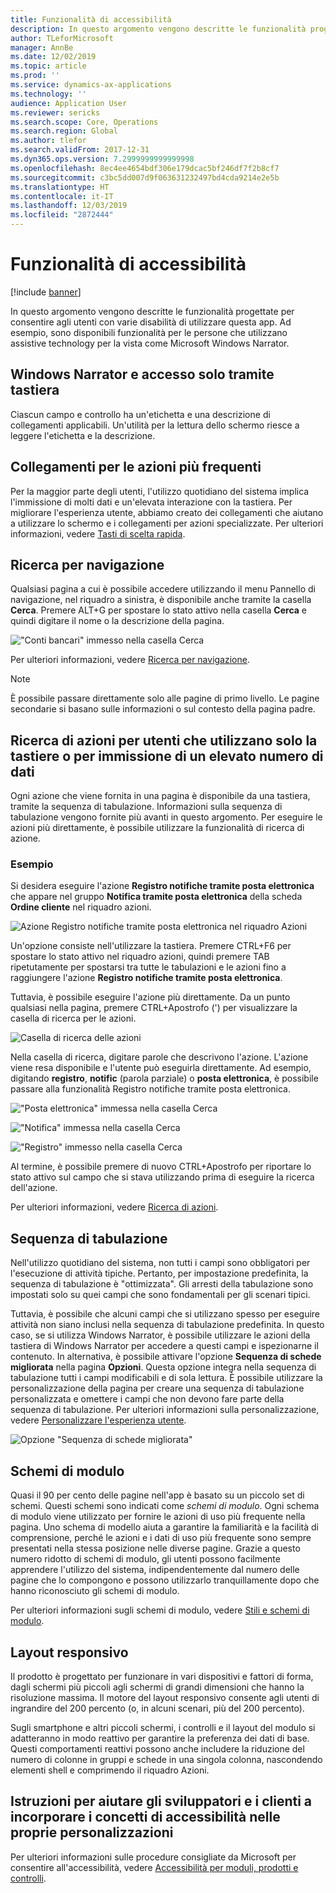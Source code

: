 ```yaml
---
title: Funzionalità di accessibilità
description: In questo argomento vengono descritte le funzionalità progettate per aiutare gli utenti con varie disabilità.
author: TLeforMicrosoft
manager: AnnBe
ms.date: 12/02/2019
ms.topic: article
ms.prod: ''
ms.service: dynamics-ax-applications
ms.technology: ''
audience: Application User
ms.reviewer: sericks
ms.search.scope: Core, Operations
ms.search.region: Global
ms.author: tlefor
ms.search.validFrom: 2017-12-31
ms.dyn365.ops.version: 7.2999999999999998
ms.openlocfilehash: 8ec4ee4654bdf306e179dcac5bf246df7f2b8cf7
ms.sourcegitcommit: c3bc5dd007d9f063631232497bd4cda9214e2e5b
ms.translationtype: HT
ms.contentlocale: it-IT
ms.lasthandoff: 12/03/2019
ms.locfileid: "2872444"
---
```

# <a name="accessibility-features"></a>Funzionalità di accessibilità

[!include [banner](../includes/banner.md)]

In questo argomento vengono descritte le funzionalità progettate per consentire agli utenti con varie disabilità di utilizzare questa app. Ad esempio, sono disponibili funzionalità per le persone che utilizzano assistive technology per la vista come Microsoft Windows Narrator.

## <a name="windows-narrator-and-keyboard-only-access"></a>Windows Narrator e accesso solo tramite tastiera

Ciascun campo e controllo ha un'etichetta e una descrizione di collegamenti applicabili. Un'utilità per la lettura dello schermo riesce a leggere l'etichetta e la descrizione.

## <a name="shortcuts-for-the-most-frequently-performed-actions"></a>Collegamenti per le azioni più frequenti

Per la maggior parte degli utenti, l'utilizzo quotidiano del sistema implica l'immissione di molti dati e un'elevata interazione con la tastiera. Per migliorare l'esperienza utente, abbiamo creato dei collegamenti che aiutano a utilizzare lo schermo e i collegamenti per azioni specializzate. Per ulteriori informazioni, vedere [Tasti di scelta rapida](shortcut-keys.md).

## <a name="navigation-search"></a>Ricerca per navigazione

Qualsiasi pagina a cui è possibile accedere utilizzando il menu Pannello di navigazione, nel riquadro a sinistra, è disponibile anche tramite la casella **Cerca**. Premere ALT+G per spostare lo stato attivo nella casella **Cerca** e quindi digitare il nome o la descrizione della pagina.

!["Conti bancari" immesso nella casella Cerca](media/6d08b0be32808221023e2aa92d69fd70.png "'Conti bancari' immesso nella casella Cerca")

Per ulteriori informazioni, vedere [Ricerca per navigazione](navigation-search.md).

> [!NOTE]
> È possibile passare direttamente solo alle pagine di primo livello. Le pagine secondarie si basano sulle informazioni o sul contesto della pagina padre.

## <a name="action-search-for-keyboard-only-users-or-for-heads-down-data-entry"></a>Ricerca di azioni per utenti che utilizzano solo la tastiere o per immissione di un elevato numero di dati

Ogni azione che viene fornita in una pagina è disponibile da una tastiera, tramite la sequenza di tabulazione. Informazioni sulla sequenza di tabulazione vengono fornite più avanti in questo argomento. Per eseguire le azioni più direttamente, è possibile utilizzare la funzionalità di ricerca di azione.

### <a name="example"></a>Esempio

Si desidera eseguire l'azione **Registro notifiche tramite posta elettronica** che appare nel gruppo **Notifica tramite posta elettronica** della scheda **Ordine cliente** nel riquadro azioni.

![Azione Registro notifiche tramite posta elettronica nel riquadro Azioni](media/f0d78399e7fafcd85ded1cd1e3d34f3c.jpg "Azione 'Registro notifiche tramite posta elettronica' nel riquadro Azioni")

Un'opzione consiste nell'utilizzare la tastiera. Premere CTRL+F6 per spostare lo stato attivo nel riquadro azioni, quindi premere TAB ripetutamente per spostarsi tra tutte le tabulazioni e le azioni fino a raggiungere l'azione **Registro notifiche tramite posta elettronica**.

Tuttavia, è possibile eseguire l'azione più direttamente. Da un punto qualsiasi nella pagina, premere CTRL+Apostrofo (') per visualizzare la casella di ricerca per le azioni.

![Casella di ricerca delle azioni](media/80f7e8c5ac412fdf2c8a12f7728f135a.jpg "Casella di ricerca delle azioni")

Nella casella di ricerca, digitare parole che descrivono l'azione. L'azione viene resa disponibile e l'utente può eseguirla direttamente. Ad esempio, digitando **registro**, **notific** (parola parziale) o **posta elettronica**, è possibile passare alla funzionalità Registro notifiche tramite posta elettronica.

!["Posta elettronica" immessa nella casella Cerca](media/image4.png "'Posta elettronica' immessa nella casella Cerca")

!["Notifica" immessa nella casella Cerca](media/image5.png "'Notifica' immessa nella casella Cerca")

!["Registro" immesso nella casella Cerca](media/image6.png "'Registro' immesso nella casella Cerca")

Al termine, è possibile premere di nuovo CTRL+Apostrofo per riportare lo stato attivo sul campo che si stava utilizzando prima di eseguire la ricerca dell'azione.

Per ulteriori informazioni, vedere [Ricerca di azioni](action-search.md).

## <a name="tab-sequence"></a>Sequenza di tabulazione

Nell'utilizzo quotidiano del sistema, non tutti i campi sono obbligatori per l'esecuzione di attività tipiche. Pertanto, per impostazione predefinita, la sequenza di tabulazione è "ottimizzata". Gli arresti della tabulazione sono impostati solo su quei campi che sono fondamentali per gli scenari tipici.

Tuttavia, è possibile che alcuni campi che si utilizzano spesso per eseguire attività non siano inclusi nella sequenza di tabulazione predefinita. In questo caso, se si utilizza Windows Narrator, è possibile utilizzare le azioni della tastiera di Windows Narrator per accedere a questi campi e ispezionarne il contenuto. In alternativa, è possibile attivare l'opzione **Sequenza di schede migliorata** nella pagina **Opzioni**. Questa opzione integra nella sequenza di tabulazione tutti i campi modificabili e di sola lettura. È possibile utilizzare la personalizzazione della pagina per creare una sequenza di tabulazione personalizzata e omettere i campi che non devono fare parte della sequenza di tabulazione. Per ulteriori informazioni sulla personalizzazione, vedere [Personalizzare l'esperienza utente](personalize-user-experience.md).

![Opzione "Sequenza di schede migliorata"](media/8c0f12bbb3f26032997ef0ba95d89b6a.png "Opzione 'Sequenza di schede migliorata'")

## <a name="form-patterns"></a>Schemi di modulo

Quasi il 90 per cento delle pagine nell'app è basato su un piccolo set di schemi. Questi schemi sono indicati come *schemi di modulo*. Ogni schema di modulo viene utilizzato per fornire le azioni di uso più frequente nella pagina. Uno schema di modello aiuta a garantire la familiarità e la facilità di comprensione, perché le azioni e i dati di uso più frequente sono sempre presentati nella stessa posizione nelle diverse pagine. Grazie a questo numero ridotto di schemi di modulo, gli utenti possono facilmente apprendere l'utilizzo del sistema, indipendentemente dal numero delle pagine che lo compongono e possono utilizzarlo tranquillamente dopo che hanno riconosciuto gli schemi di modulo.

Per ulteriori informazioni sugli schemi di modulo, vedere [Stili e schemi di modulo](../../dev-itpro/user-interface/form-styles-patterns.md).

## <a name="responsive-layout"></a>Layout responsivo

Il prodotto è progettato per funzionare in vari dispositivi e fattori di forma, dagli schermi più piccoli agli schermi di grandi dimensioni che hanno la risoluzione massima. Il motore del layout responsivo consente agli utenti di ingrandire del 200 percento (o, in alcuni scenari, più del 200 percento).

Sugli smartphone e altri piccoli schermi, i controlli e il layout del modulo si adatteranno in modo reattivo per garantire la preferenza dei dati di base. Questi comportamenti reattivi possono anche includere la riduzione del numero di colonne in gruppi e schede in una singola colonna, nascondendo elementi shell e comprimendo il riquadro Azioni.

## <a name="guidance-to-help-developers-and-customers-incorporate-accessible-thinking-in-their-customizations"></a>Istruzioni per aiutare gli sviluppatori e i clienti a incorporare i concetti di accessibilità nelle proprie personalizzazioni

Per ulteriori informazioni sulle procedure consigliate da Microsoft per consentire all'accessibilità, vedere [Accessibilità per moduli, prodotti e controlli](../../dev-itpro/user-interface/enable-accessibility.md).
